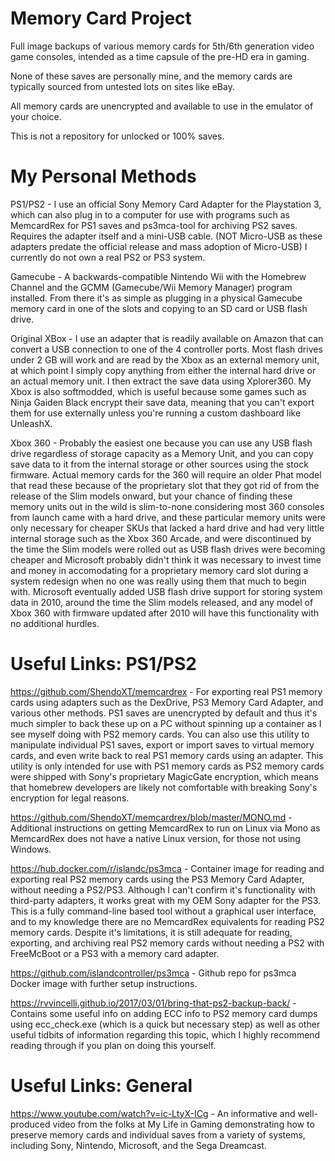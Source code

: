 # Memory Card Project
Full image backups of various memory cards for 5th/6th generation video game consoles, intended as a time capsule of the pre-HD era in gaming.

None of these saves are personally mine, and the memory cards are typically sourced from untested lots on sites like eBay.

All memory cards are unencrypted and available to use in the emulator of your choice.

This is not a repository for unlocked or 100% saves.

# My Personal Methods

PS1/PS2 - I use an official Sony Memory Card Adapter for the Playstation 3, which can also plug in to a computer for use with programs such as MemcardRex for PS1 saves and ps3mca-tool for archiving PS2 saves. Requires the adapter itself and a mini-USB cable. (NOT Micro-USB as these adapters predate the official release and mass adoption of Micro-USB) I currently do not own a real PS2 or PS3 system.

Gamecube - A backwards-compatible Nintendo Wii with the Homebrew Channel and the GCMM (Gamecube/Wii Memory Manager) program installed. From there it's as simple as plugging in a physical Gamecube memory card in one of the slots and copying to an SD card or USB flash drive.

Original XBox - I use an adapter that is readily available on Amazon that can convert a USB connection to one of the 4 controller ports. Most flash drives under 2 GB will work and are read by the Xbox as an external memory unit, at which point I simply copy anything from either the internal hard drive or an actual memory unit. I then extract the save data using Xplorer360. My Xbox is also softmodded, which is useful because some games such as Ninja Gaiden Black encrypt their save data, meaning that you can't export them for use externally unless you're running a custom dashboard like UnleashX.

Xbox 360 - Probably the easiest one because you can use any USB flash drive regardless of storage capacity as a Memory Unit, and you can copy save data to it from the internal storage or other sources using the stock firmware. Actual memory cards for the 360 will require an older Phat model that read these because of the proprietary slot that they got rid of from the release of the Slim models onward, but your chance of finding these memory units out in the wild is slim-to-none considering most 360 consoles from launch came with a hard drive, and these particular memory units were only necessary for cheaper SKUs that lacked a hard drive and had very little internal storage such as the Xbox 360 Arcade, and were discontinued by the time the Slim models were rolled out as USB flash drives were becoming cheaper and Microsoft probably didn't think it was necessary to invest time and money in accomodating for a proprietary memory card slot during a system redesign when no one was really using them that much to begin with. Microsoft eventually added USB flash drive support for storing system data in 2010, around the time the Slim models released, and any model of Xbox 360 with firmware updated after 2010 will have this functionality with no additional hurdles.

# Useful Links: PS1/PS2

https://github.com/ShendoXT/memcardrex - For exporting real PS1 memory cards using adapters such as the DexDrive, PS3 Memory Card Adapter, and various other methods. PS1 saves are unencrypted by default and thus it's much simpler to back these up on a PC without spinning up a container as I see myself doing with PS2 memory cards. You can also use this utility to manipulate individual PS1 saves, export or import saves to virtual memory cards, and even write back to real PS1 memory cards using an adapter. This utility is only intended for use with PS1 memory cards as PS2 memory cards were shipped with Sony's proprietary MagicGate encryption, which means that homebrew developers are likely not comfortable with breaking Sony's encryption for legal reasons.

https://github.com/ShendoXT/memcardrex/blob/master/MONO.md - Additional instructions on getting MemcardRex to run on Linux via Mono as MemcardRex does not have a native Linux version, for those not using Windows.

https://hub.docker.com/r/islandc/ps3mca - Container image for reading and exporting real PS2 memory cards using the PS3 Memory Card Adapter, without needing a PS2/PS3. Although I can't confirm it's functionality with third-party adapters, it works great with my OEM Sony adapter for the PS3. This is a fully command-line based tool without a graphical user interface, and to my knowledge there are no MemcardRex equivalents for reading PS2 memory cards. Despite it's limitations, it is still adequate for reading, exporting, and archiving real PS2 memory cards without needing a PS2 with FreeMcBoot or a PS3 with a memory card adapter.

https://github.com/islandcontroller/ps3mca - Github repo for ps3mca Docker image with further setup instructions. 

https://rvvincelli.github.io/2017/03/01/bring-that-ps2-backup-back/ - Contains some useful info on adding ECC info to PS2 memory card dumps using ecc_check.exe (which is a quick but necessary step) as well as other useful tidbits of information regarding this topic, which I highly recommend reading through if you plan on doing this yourself.

# Useful Links: General

https://www.youtube.com/watch?v=ic-LtyX-ICg - An informative and well-produced video from the folks at My Life in Gaming demonstrating how to preserve memory cards and individual saves from a variety of systems, including Sony, Nintendo, Microsoft, and the Sega Dreamcast.
